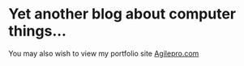 # Yet another blog about computer things...

You may also wish to view my portfolio site [Agilepro.com](http://www.agilepro.com)
